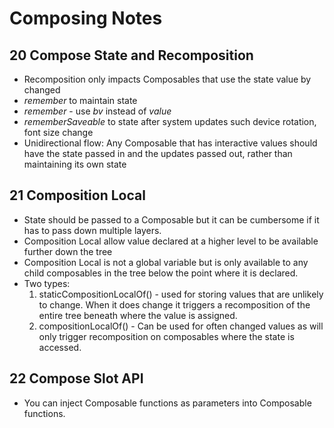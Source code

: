 # Composing Notes

## 20 Compose State and Recomposition


* Recomposition only impacts Composables that use the state value by changed
* *remember* to maintain state 
* *remember* - use *bv* instead of *value*
* *rememberSaveable* to state after system updates such device rotation, font size change
* Unidirectional flow: Any Composable that has interactive values should have the state passed in and the updates passed out, rather than maintaining its own state


## 21 Composition Local

* State should be passed to a Composable but it can be cumbersome if it has to pass down multiple layers.
* Composition Local allow value declared at a higher level to be available further down the tree
* Composition Local is not a global variable but is only available to any child composables in the tree below the point where it is declared.
* Two types: 
	1. staticCompositionLocalOf() - used for storing values that are unlikely to change. When it does change it triggers a recomposition of the entire tree beneath where the value is assigned.
	2. 	compositionLocalOf() - Can be used for often changed values as will only trigger recomposition on composables where the state is accessed.	 	

## 22 Compose Slot API

* You can inject Composable functions as parameters into Composable functions.

